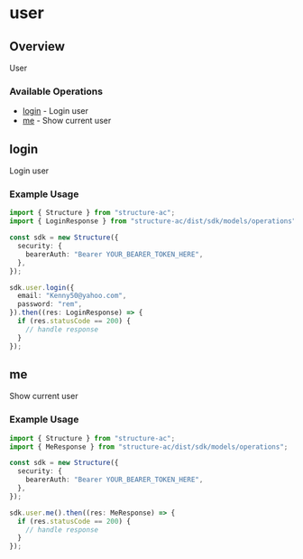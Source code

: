 # user

## Overview

User

### Available Operations

* [login](#login) - Login user
* [me](#me) - Show current user

## login

Login user

### Example Usage

```typescript
import { Structure } from "structure-ac";
import { LoginResponse } from "structure-ac/dist/sdk/models/operations";

const sdk = new Structure({
  security: {
    bearerAuth: "Bearer YOUR_BEARER_TOKEN_HERE",
  },
});

sdk.user.login({
  email: "Kenny50@yahoo.com",
  password: "rem",
}).then((res: LoginResponse) => {
  if (res.statusCode == 200) {
    // handle response
  }
});
```

## me

Show current user

### Example Usage

```typescript
import { Structure } from "structure-ac";
import { MeResponse } from "structure-ac/dist/sdk/models/operations";

const sdk = new Structure({
  security: {
    bearerAuth: "Bearer YOUR_BEARER_TOKEN_HERE",
  },
});

sdk.user.me().then((res: MeResponse) => {
  if (res.statusCode == 200) {
    // handle response
  }
});
```
